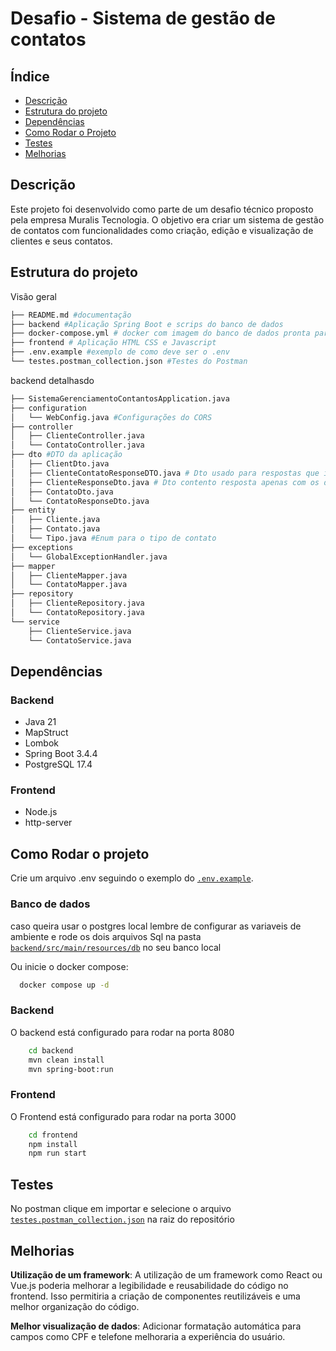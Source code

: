 # Desafio - Sistema de gestão de contatos

## Índice

- [Descrição](#descrição)
- [Estrutura do projeto](#estrutura-do-projeto)
- [Dependências](#dependências)
- [Como Rodar o Projeto](#como-rodar-o-projeto)
- [Testes](#testes)
- [Melhorias](#melhorias)

## Descrição

Este projeto foi desenvolvido como parte de um desafio técnico proposto pela empresa Muralis Tecnologia. O objetivo era criar um sistema de gestão de contatos com funcionalidades como criação, edição e visualização de clientes e seus contatos.

## Estrutura do projeto

Visão geral

```bash
├── README.md #documentação
├── backend #Aplicação Spring Boot e scrips do banco de dados
├── docker-compose.yml # docker com imagem do banco de dados pronta para uso
├── frontend # Aplicação HTML CSS e Javascript
├── .env.example #exemplo de como deve ser o .env
└── testes.postman_collection.json #Testes do Postman
```

backend detalhasdo

```bash
├── SistemaGerenciamentoContantosApplication.java
├── configuration
│   └── WebConfig.java #Configurações do CORS
├── controller
│   ├── ClienteController.java
│   └── ContatoController.java
├── dto #DTO da aplicação
│   ├── ClientDto.java
│   ├── ClienteContatoResponseDTO.java # Dto usado para respostas que incluem o cliente e seus respectivos contatos
│   ├── ClienteResponseDto.java # Dto contento resposta apenas com os dados do cliente
│   ├── ContatoDto.java
│   └── ContatoResponseDto.java
├── entity
│   ├── Cliente.java
│   ├── Contato.java
│   └── Tipo.java #Enum para o tipo de contato
├── exceptions
│   └── GlobalExceptionHandler.java
├── mapper
│   ├── ClienteMapper.java
│   └── ContatoMapper.java
├── repository
│   ├── ClienteRepository.java
│   └── ContatoRepository.java
└── service
    ├── ClienteService.java
    └── ContatoService.java
```

## Dependências

### Backend

- Java 21
- MapStruct
- Lombok
- Spring Boot 3.4.4
- PostgreSQL 17.4

### Frontend

- Node.js
- http-server

## Como Rodar o projeto

Crie um arquivo .env seguindo o exemplo do [`.env.example`](./.env.example).

### Banco de dados

caso queira usar o postgres local lembre de configurar as variaveis de ambiente e rode os dois arquivos Sql na pasta [`backend/src/main/resources/db`](./backend/src/main/resources/db/) no seu banco local

Ou inicie o docker compose:

```bash
  docker compose up -d
```

### Backend

O backend está configurado para rodar na porta 8080

```bash
    cd backend
    mvn clean install
    mvn spring-boot:run
```

### Frontend

O Frontend está configurado para rodar na porta 3000

```bash
    cd frontend
    npm install
    npm run start
```

## Testes

No postman clique em importar e selecione o arquivo [`testes.postman_collection.json`](./testes.postman_collection.json) na raiz do repositório

## Melhorias

**Utilização de um framework**: A utilização de um framework como React ou Vue.js poderia melhorar a legibilidade e reusabilidade do código no frontend. Isso permitiria a criação de componentes reutilizáveis e uma melhor organização do código.

**Melhor visualização de dados**: Adicionar formatação automática para campos como CPF e telefone melhoraria a experiência do usuário.
